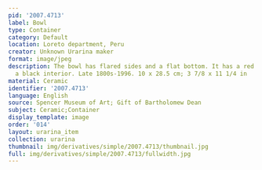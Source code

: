 ```yaml
---
pid: '2007.4713'
label: Bowl
type: Container
category: Default
location: Loreto department, Peru
creator: Unknown Urarina maker
format: image/jpeg
description: The bowl has flared sides and a flat bottom. It has a red exterior and
  a black interior. Late 1800s-1996. 10 x 28.5 cm; 3 7/8 x 11 1/4 in
material: Ceramic
identifier: '2007.4713'
language: English
source: Spencer Museum of Art; Gift of Bartholomew Dean
subject: Ceramic;Container
display_template: image
order: '014'
layout: urarina_item
collection: urarina
thumbnail: img/derivatives/simple/2007.4713/thumbnail.jpg
full: img/derivatives/simple/2007.4713/fullwidth.jpg
---
```

